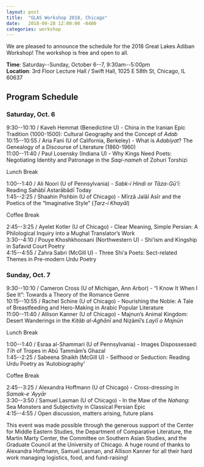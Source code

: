 ```yaml
---
layout: post
title:  "GLAS Workshop 2018, Chicago"
date:   2018-09-28 12:00:00 -0400
categories: workshop
---
```


We are pleased to announce the schedule for the 2018 Great Lakes Adiban Workshop! The workshop is free and open to all. 

**Time**: Saturday--Sunday, October 6--7, 9:30am--5:00pm  
**Location**: 3rd Floor Lecture Hall / Swift Hall, 1025 E 58th St, Chicago, IL 60637

## Program Schedule

### Saturday, Oct. 6

9:30--10:10 / Kaveh Hemmat (Benedictine U) - China in the Iranian Epic Tradition (1000-1500): Cultural Geography and the Concept of *Adab*  
10:15--10:55 / Aria Fani (U of California, Berkeley) - What is *Adabiyat*? The Genealogy of a Discourse of Literature (1860-1960)  
11:00--11:40 / Paul Losensky (Indiana U) - Why Kings Need Poets: Negotiating Identity and Patronage in the *Saqi-nameh* of Zohuri Torshizi  

Lunch Break

1:00--1:40 / Ali Noori (U of Pennsylvania) - *Sabk-i Hindi* or *Tāza-Gū’ī*: Reading Sahābī Astarābādī Today  
1:45--2:25 / Shaahin Pishbin (U of Chicago) - Mīrzā Jalāl Asīr and the Poetics of the “Imaginative Style” (*Ṭarz-i Khayāl*)

Coffee Break

2:45--3:25 / Ayelet Kotler (U of Chicago) - Clear Meaning, Simple Persian: A Philological Inquiry into a Mughal Translator’s Work  
3:30--4:10 / Pouye Khoshkhoosani (Northwestern U) - Shi‘ism and Kingship in Safavid Court Poetry  
4:15--4:55 / Zahra Sabri (McGill U) - Three Shi‘a Poets: Sect-related Themes in Pre-modern Urdu Poetry  

### Sunday, Oct. 7

9:30--10:10 / Cameron Cross (U of Michigan, Ann Arbor) - “I Know It When I See It”: Towards a Theory of the Romance Genre  
10:15--10:55 / Rachel Schine (U of Chicago) - Nourishing the Noble: A Tale of Breastfeeding and Hero-Making in Arabic Popular Literature  
11:00--11:40 / Allison Kanner (U of Chicago) - Majnun’s Animal Kingdom: Desert Wanderings in the *Kitāb al-Aghānī* and Niẓāmī’s *Laylī o Majnūn*  

Lunch Break

1:00--1:40 / Esraa al-Shammari (U of Pennsylvania) - Images Dispossessed: *Tīh* of Tropes in Abū Tammām’s Ghazal  
1:45--2:25 / Sabeena Shaikh (McGill U) - Selfhood or Seduction: Reading Urdu Poetry as ‘Autobiography’  

Coffee Break

2:45--3:25 / Alexandra Hoffmann (U of Chicago) - Cross-dressing in *Samak-e ʿAyyār*  
3:30--3:50 / Samuel Lasman (U of Chicago) - In the Maw of the *Nahang*: Sea Monsters and Subjectivity in Classical Persian Epic  
4:15--4:55 / Open discussion, matters arising, future plans  

This event was made possible through the generous support of the Center for Middle Eastern Studies, the Department of Comparative Literature, the Martin Marty Center, the Committee on Southern Asian Studies, and the Graduate Council at the University of Chicago. A huge round of thanks to Alexandra Hoffmann, Samuel Lasman, and Allison Kanner for all their hard work managing logistics, food, and fund-raising!